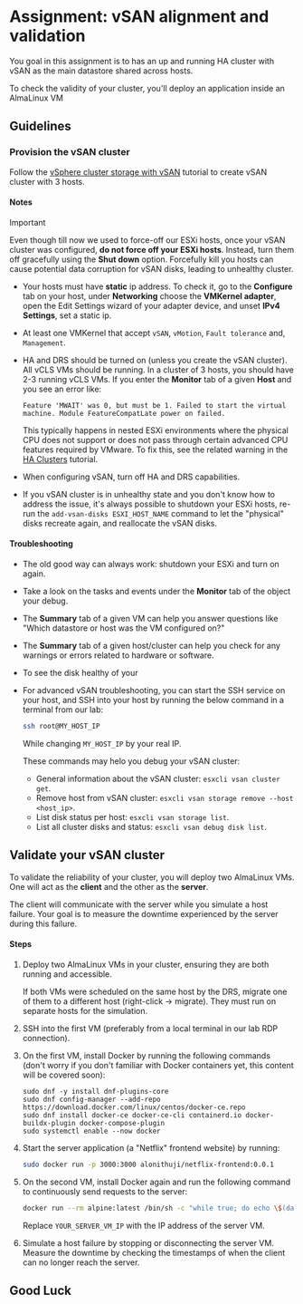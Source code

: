 # Assignment: vSAN alignment and validation

You goal in this assignment is to has an up and running HA cluster with vSAN as the main datastore shared across hosts. 

To check the validity of your cluster, you'll deploy an application inside an AlmaLinux VM

## Guidelines 

### Provision the vSAN cluster

Follow the [vSphere cluster storage with vSAN](vcenter_storage.md) tutorial to create vSAN cluster with 3 hosts. 

#### Notes

> [!IMPORTANT]
> Even though till now we used to force-off our ESXi hosts, once your vSAN cluster was configured,
> **do not force off your ESXi hosts**. Instead, turn them off gracefully using the **Shut down** option. 
> Forcefully kill you hosts can cause potential data corruption for vSAN disks, leading to unhealthy cluster. 

- Your hosts must have **static** ip address. To check it, go to the **Configure** tab on your host, under **Networking** choose the **VMKernel adapter**, open the Edit Settings wizard of your adapter device, and unset **IPv4 Settings**, set a static ip. 
- At least one VMKernel that accept `vSAN`, `vMotion`, `Fault tolerance` and, `Management`. 
- HA and DRS should be turned on (unless you create the vSAN cluster). 
  All vCLS VMs should be running. In a cluster of 3 hosts, you should have 2-3 running vCLS VMs. 
  If you enter the **Monitor** tab of a given **Host** and you see an error like: 

  ```text
  Feature 'MWAIT' was 0, but must be 1. Failed to start the virtual machine. Module FeatureCompatLate power on failed. 
  ```
  
  This typically happens in nested ESXi environments where the physical CPU does not support or does not pass through certain advanced CPU features required by VMware.
  To fix this, see the related warning in the [HA Clusters](vsphere_ha_clusters.md) tutorial.
- When configuring vSAN, turn off HA and DRS capabilities.
- If you vSAN cluster is in unhealthy state and you don't know how to address the issue, 
  it's always possible to shutdown your ESXi hosts, re-run the `add-vsan-disks ESXI_HOST_NAME` command to let the "physical" disks recreate again, and reallocate the vSAN disks.  


#### Troubleshooting 

- The old good way can always work: shutdown your ESXi and turn on again. 
- Take a look on the tasks and events under the **Monitor** tab of the object your debug. 
- The **Summary** tab of a given VM can help you answer questions like "Which datastore or host was the VM configured on?"
- The **Summary** tab of a given host/cluster can help you check for any warnings or errors related to hardware or software. 
- To see the disk healthy of your 
- For advanced vSAN troubleshooting, you can start the SSH service on your host, and SSH into your host by running the below command in a terminal from our lab:

  ```bash
  ssh root@MY_HOST_IP
  ```
  
  While changing `MY_HOST_IP` by your real IP. 
  
  These commands may helo you debug your vSAN cluster:
   - General information about the vSAN cluster: `esxcli vsan cluster get`.
   - Remove host from vSAN cluster: `esxcli vsan storage remove --host <host_ip>`.
   - List disk status per host: `esxcli vsan storage list`.
   - List all cluster disks and status: `esxcli vsan debug disk list`.

## Validate your vSAN cluster

To validate the reliability of your cluster, you will deploy two AlmaLinux VMs.
One will act as the **client** and the other as the **server**.

The client will communicate with the server while you simulate a host failure.
Your goal is to measure the downtime experienced by the server during this failure.

#### Steps

1. Deploy two AlmaLinux VMs in your cluster, ensuring they are both running and accessible.

   If both VMs were scheduled on the same host by the DRS, migrate one of them to a different host (right-click -> migrate).
   They must run on separate hosts for the simulation.
2. SSH into the first VM (preferably from a local terminal in our lab RDP connection).
3. On the first VM, install Docker by running the following commands (don't worry if you don't familiar with Docker containers yet, this content will be covered soon):

   ```
   sudo dnf -y install dnf-plugins-core
   sudo dnf config-manager --add-repo https://download.docker.com/linux/centos/docker-ce.repo
   sudo dnf install docker-ce docker-ce-cli containerd.io docker-buildx-plugin docker-compose-plugin
   sudo systemctl enable --now docker
   ```

4. Start the server application (a "Netflix" frontend website) by running:

   ```bash
   sudo docker run -p 3000:3000 alonithuji/netflix-frontend:0.0.1
   ```

5. On the second VM, install Docker again and run the following command to continuously send requests to the server:

   ```bash
   docker run --rm alpine:latest /bin/sh -c "while true; do echo \$(date) && wget -q --spider http://YOUR_SERVER_VM_IP:3000; sleep 3; done"
   ```
   
   Replace `YOUR_SERVER_VM_IP` with the IP address of the server VM.

6. Simulate a host failure by stopping or disconnecting the server VM.
   Measure the downtime by checking the timestamps of when the client can no longer reach the server.


## Good Luck

